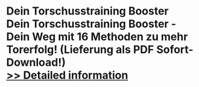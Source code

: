 # Dein Torschusstraining Booster<br />Dein Torschusstraining Booster - Dein Weg mit 16 Methoden zu mehr Torerfolg! (Lieferung als PDF Sofort-Download!)<br />[>> Detailed information](https://secure.shareit.com/shareit/product.html?productid=300633368&affiliateid=200057808)